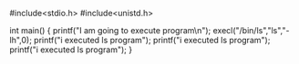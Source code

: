 #include<stdio.h>
#include<unistd.h>

int main()
{
printf("I am going to execute program\n");
execl("/bin/ls","ls","-lh",0);
printf("i executed ls program");
printf("i executed ls program");
printf("i executed ls program");
}
